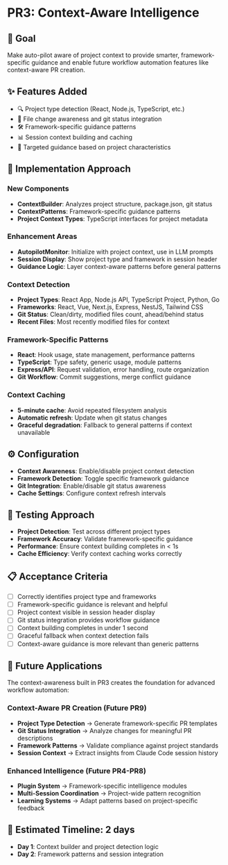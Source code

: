 # PR3: Context-Aware Intelligence

## 🎯 Goal
Make auto-pilot aware of project context to provide smarter, framework-specific guidance and enable future workflow automation features like context-aware PR creation.

## ✨ Features Added
- 🔍 Project type detection (React, Node.js, TypeScript, etc.)
- 📁 File change awareness and git status integration
- 🛠 Framework-specific guidance patterns
- 📊 Session context building and caching
- 🎯 Targeted guidance based on project characteristics

## 📁 Implementation Approach

### New Components
- **ContextBuilder**: Analyzes project structure, package.json, git status
- **ContextPatterns**: Framework-specific guidance patterns
- **Project Context Types**: TypeScript interfaces for project metadata

### Enhancement Areas
- **AutopilotMonitor**: Initialize with project context, use in LLM prompts
- **Session Display**: Show project type and framework in session header
- **Guidance Logic**: Layer context-aware patterns before general patterns

### Context Detection
- **Project Types**: React App, Node.js API, TypeScript Project, Python, Go
- **Frameworks**: React, Vue, Next.js, Express, NestJS, Tailwind CSS
- **Git Status**: Clean/dirty, modified files count, ahead/behind status
- **Recent Files**: Most recently modified files for context

### Framework-Specific Patterns
- **React**: Hook usage, state management, performance patterns
- **TypeScript**: Type safety, generic usage, module patterns
- **Express/API**: Request validation, error handling, route organization
- **Git Workflow**: Commit suggestions, merge conflict guidance

### Context Caching
- **5-minute cache**: Avoid repeated filesystem analysis
- **Automatic refresh**: Update when git status changes
- **Graceful degradation**: Fallback to general patterns if context unavailable

## ⚙️ Configuration
- **Context Awareness**: Enable/disable project context detection
- **Framework Detection**: Toggle specific framework guidance
- **Git Integration**: Enable/disable git status awareness
- **Cache Settings**: Configure context refresh intervals

## 🧪 Testing Approach
- **Project Detection**: Test across different project types
- **Framework Accuracy**: Validate framework-specific guidance
- **Performance**: Ensure context building completes in < 1s
- **Cache Efficiency**: Verify context caching works correctly

## 📋 Acceptance Criteria
- [ ] Correctly identifies project type and frameworks
- [ ] Framework-specific guidance is relevant and helpful
- [ ] Project context visible in session header display
- [ ] Git status integration provides workflow guidance
- [ ] Context building completes in under 1 second
- [ ] Graceful fallback when context detection fails
- [ ] Context-aware guidance is more relevant than generic patterns

## 🔮 Future Applications
The context-awareness built in PR3 creates the foundation for advanced workflow automation:

### Context-Aware PR Creation (Future PR9)
- **Project Type Detection** → Generate framework-specific PR templates
- **Git Status Integration** → Analyze changes for meaningful PR descriptions
- **Framework Patterns** → Validate compliance against project standards
- **Session Context** → Extract insights from Claude Code session history

### Enhanced Intelligence (Future PR4-PR8)
- **Plugin System** → Framework-specific intelligence modules
- **Multi-Session Coordination** → Project-wide pattern recognition
- **Learning Systems** → Adapt patterns based on project-specific feedback

## 🚀 Estimated Timeline: 2 days
- **Day 1**: Context builder and project detection logic
- **Day 2**: Framework patterns and session integration